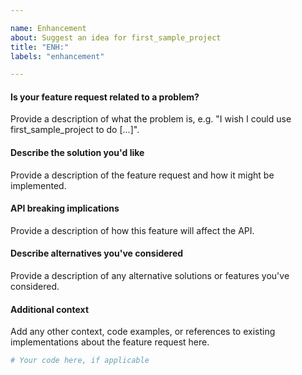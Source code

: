 ```yaml
---

name: Enhancement
about: Suggest an idea for first_sample_project
title: "ENH:"
labels: "enhancement"

---
```


#### Is your feature request related to a problem?

Provide a description of what the problem is, e.g. "I wish I could use
first_sample_project to do [...]".

#### Describe the solution you'd like

Provide a description of the feature request and how it might be implemented.

#### API breaking implications

Provide a description of how this feature will affect the API.

#### Describe alternatives you've considered

Provide a description of any alternative solutions or features you've considered.

#### Additional context

Add any other context, code examples, or references to existing implementations about
the feature request here.

```python
# Your code here, if applicable
```
